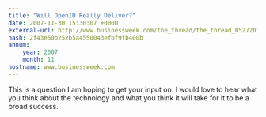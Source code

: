 ```yaml
---
title: "Will OpenID Really Deliver?"
date: 2007-11-30 15:30:07 +0000
external-url: http://www.businessweek.com/the_thread/the_thread_05272011/blogspotting/archives/2007/11/will_openid_rea.html
hash: 2f43e50b252b5a4550043efbf9fb400b
annum:
    year: 2007
    month: 11
hostname: www.businessweek.com
---
```


This is a question I am hoping to get your input on. I would love to hear what you think about the technology and what you think it will take for it to be a broad success.
